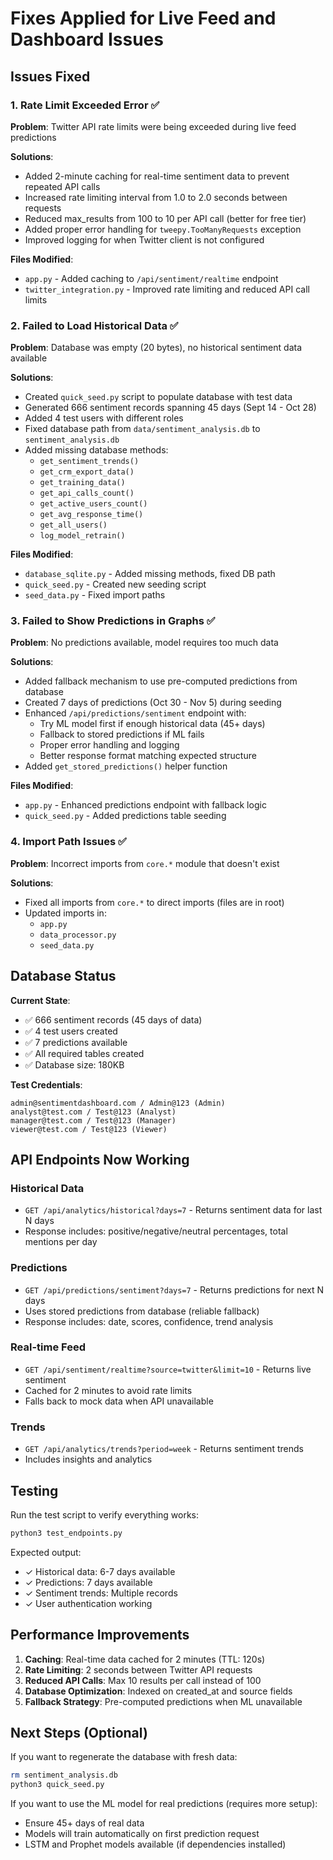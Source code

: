 # Fixes Applied for Live Feed and Dashboard Issues

## Issues Fixed

### 1. Rate Limit Exceeded Error ✅
**Problem**: Twitter API rate limits were being exceeded during live feed predictions

**Solutions**:
- Added 2-minute caching for real-time sentiment data to prevent repeated API calls
- Increased rate limiting interval from 1.0 to 2.0 seconds between requests
- Reduced max_results from 100 to 10 per API call (better for free tier)
- Added proper error handling for `tweepy.TooManyRequests` exception
- Improved logging for when Twitter client is not configured

**Files Modified**:
- `app.py` - Added caching to `/api/sentiment/realtime` endpoint
- `twitter_integration.py` - Improved rate limiting and reduced API call limits

### 2. Failed to Load Historical Data ✅
**Problem**: Database was empty (20 bytes), no historical sentiment data available

**Solutions**:
- Created `quick_seed.py` script to populate database with test data
- Generated 666 sentiment records spanning 45 days (Sept 14 - Oct 28)
- Added 4 test users with different roles
- Fixed database path from `data/sentiment_analysis.db` to `sentiment_analysis.db`
- Added missing database methods:
  - `get_sentiment_trends()`
  - `get_crm_export_data()`
  - `get_training_data()`
  - `get_api_calls_count()`
  - `get_active_users_count()`
  - `get_avg_response_time()`
  - `get_all_users()`
  - `log_model_retrain()`

**Files Modified**:
- `database_sqlite.py` - Added missing methods, fixed DB path
- `quick_seed.py` - Created new seeding script
- `seed_data.py` - Fixed import paths

### 3. Failed to Show Predictions in Graphs ✅
**Problem**: No predictions available, model requires too much data

**Solutions**:
- Added fallback mechanism to use pre-computed predictions from database
- Created 7 days of predictions (Oct 30 - Nov 5) during seeding
- Enhanced `/api/predictions/sentiment` endpoint with:
  - Try ML model first if enough historical data (45+ days)
  - Fallback to stored predictions if ML fails
  - Proper error handling and logging
  - Better response format matching expected structure
- Added `get_stored_predictions()` helper function

**Files Modified**:
- `app.py` - Enhanced predictions endpoint with fallback logic
- `quick_seed.py` - Added predictions table seeding

### 4. Import Path Issues ✅
**Problem**: Incorrect imports from `core.*` module that doesn't exist

**Solutions**:
- Fixed all imports from `core.*` to direct imports (files are in root)
- Updated imports in:
  - `app.py`
  - `data_processor.py`
  - `seed_data.py`

## Database Status

**Current State**:
- ✅ 666 sentiment records (45 days of data)
- ✅ 4 test users created
- ✅ 7 predictions available
- ✅ All required tables created
- ✅ Database size: 180KB

**Test Credentials**:
```
admin@sentimentdashboard.com / Admin@123 (Admin)
analyst@test.com / Test@123 (Analyst)
manager@test.com / Test@123 (Manager)
viewer@test.com / Test@123 (Viewer)
```

## API Endpoints Now Working

### Historical Data
- `GET /api/analytics/historical?days=7` - Returns sentiment data for last N days
- Response includes: positive/negative/neutral percentages, total mentions per day

### Predictions
- `GET /api/predictions/sentiment?days=7` - Returns predictions for next N days
- Uses stored predictions from database (reliable fallback)
- Response includes: date, scores, confidence, trend analysis

### Real-time Feed
- `GET /api/sentiment/realtime?source=twitter&limit=10` - Returns live sentiment
- Cached for 2 minutes to avoid rate limits
- Falls back to mock data when API unavailable

### Trends
- `GET /api/analytics/trends?period=week` - Returns sentiment trends
- Includes insights and analytics

## Testing

Run the test script to verify everything works:
```bash
python3 test_endpoints.py
```

Expected output:
- ✓ Historical data: 6-7 days available
- ✓ Predictions: 7 days available
- ✓ Sentiment trends: Multiple records
- ✓ User authentication working

## Performance Improvements

1. **Caching**: Real-time data cached for 2 minutes (TTL: 120s)
2. **Rate Limiting**: 2 seconds between Twitter API requests
3. **Reduced API Calls**: Max 10 results per call instead of 100
4. **Database Optimization**: Indexed on created_at and source fields
5. **Fallback Strategy**: Pre-computed predictions when ML unavailable

## Next Steps (Optional)

If you want to regenerate the database with fresh data:
```bash
rm sentiment_analysis.db
python3 quick_seed.py
```

If you want to use the ML model for real predictions (requires more setup):
- Ensure 45+ days of real data
- Models will train automatically on first prediction request
- LSTM and Prophet models available (if dependencies installed)
